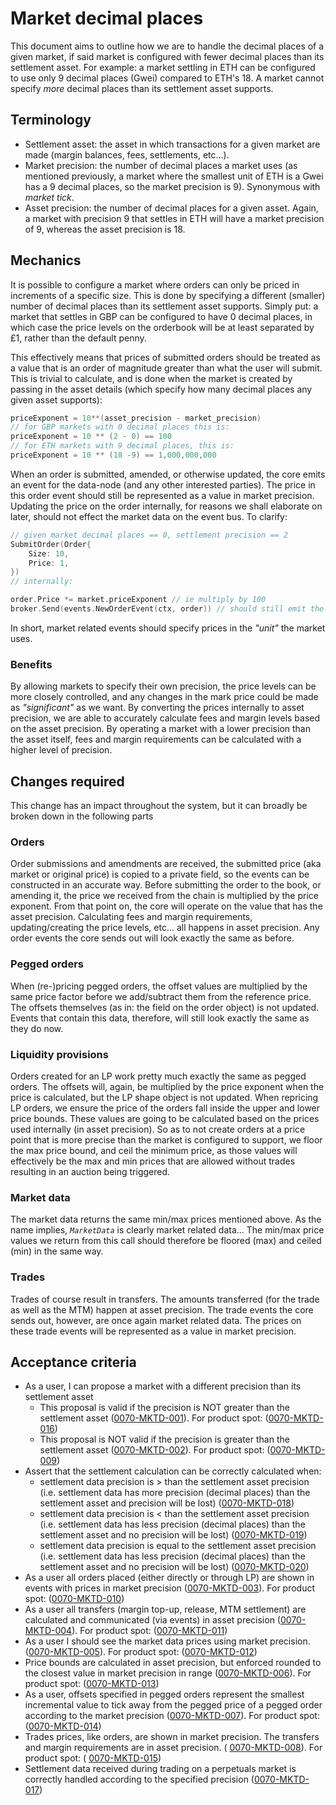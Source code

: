 # Market decimal places

This document aims to outline how we are to handle the decimal places of a given market, if said market is configured with fewer decimal places than its settlement asset. For example: a market settling in ETH can be configured to use only 9 decimal places (Gwei) compared to ETH's 18. A market cannot specify _more_ decimal places than its settlement asset supports.

## Terminology

- Settlement asset: the asset in which transactions for a given market are made (margin balances, fees, settlements, etc...).
- Market precision: the number of decimal places a market uses (as mentioned previously, a market where the smallest unit of ETH is a Gwei has a 9 decimal places, so the market precision is 9). Synonymous with _market tick_.
- Asset precision: the number of decimal places for a given asset. Again, a market with precision 9 that settles in ETH will have a market precision of 9, whereas the asset precision is 18.

## Mechanics

It is possible to configure a market where orders can only be priced in increments of a specific size. This is done by specifying a different (smaller) number of decimal places than its settlement asset supports. Simply put: a market that settles in GBP can be configured to have 0 decimal places, in which case the price levels on the orderbook will be at least separated by £1, rather than the default penny.

This effectively means that prices of submitted orders should be treated as a value that is an order of magnitude greater than what the user will submit. This is trivial to calculate, and is done when the market is created by passing in the asset details (which specify how many decimal places any given asset supports):

```go
priceExponent = 10**(asset_precision - market_precision)
// for GBP markets with 0 decimal places this is:
priceExponent = 10 ** (2 - 0) == 100
// for ETH markets with 9 decimal places, this is:
priceExponent = 10 ** (18 -9) == 1,000,000,000
```

When an order is submitted, amended, or otherwise updated, the core emits an event for the data-node (and any other interested parties). The price in this order event should still be represented as a value in market precision. Updating the price on the order internally, for reasons we shall elaborate on later, should not effect the market data on the event bus. To clarify:

```go
// given market decimal places == 0, settlement precision == 2
SubmitOrder(Order{
    Size: 10,
    Price: 1,
})
// internally:

order.Price *= market.priceExponent // ie multiply by 100
broker.Send(events.NewOrderEvent(ctx, order)) // should still emit the event where the order is priced at 1
```

In short, market related events should specify prices in the _"unit"_ the market uses.

### Benefits

By allowing markets to specify their own precision, the price levels can be more closely controlled, and any changes in the mark price could be made as _"significant"_ as we want. By converting the prices internally to asset precision, we are able to accurately calculate fees and margin levels based on the asset precision. By operating a market with a lower precision than the asset itself, fees and margin requirements can be calculated with a higher level of precision.

## Changes required

This change has an impact throughout the system, but it can broadly be broken down in the following parts

### Orders

Order submissions and amendments are received, the submitted price (aka market or original price) is copied to a private field, so the events can be constructed in an accurate way. Before submitting the order to the book, or amending it, the price we received from the chain is multiplied by the price exponent. From that point on, the core will operate on the value that has the asset precision. Calculating fees and margin requirements, updating/creating the price levels, etc... all happens in asset precision. Any order events the core sends out will look exactly the same as before.

### Pegged orders

When (re-)pricing pegged orders, the offset values are multiplied by the same price factor before we add/subtract them from the reference price. The offsets themselves (as in: the field on the order object) is not updated. Events that contain this data, therefore, will still look exactly the same as they do now.

### Liquidity provisions

Orders created for an LP work pretty much exactly the same as pegged orders. The offsets will, again, be multiplied by the price exponent when the price is calculated, but the LP shape object is not updated.
When repricing LP orders, we ensure the price of the orders fall inside the upper and lower price bounds. These values are going to be calculated based on the prices used internally (in asset precision). So as to not create orders at a price point that is more precise than the market is configured to support, we floor the max price bound, and ceil the minimum price, as those values will effectively be the max and min prices that are allowed without trades resulting in an auction being triggered.

### Market data

The market data returns the same min/max prices mentioned above. As the name implies, _`MarketData`_ is clearly market related data... The min/max price values we return from this call should therefore be floored (max) and ceiled (min) in the same way.

### Trades

Trades of course result in transfers. The amounts transferred (for the trade as well as the MTM) happen at asset precision. The trade events the core sends out, however, are once again market related data. The prices on these trade events will be represented as a value in market precision.

## Acceptance criteria

- As a user, I can propose a market with a different precision than its settlement asset
  - This proposal is valid if the precision is NOT greater than the settlement asset (<a name="0070-MKTD-001" href="#0070-MKTD-001">0070-MKTD-001</a>). For product spot: (<a name="0070-MKTD-016" href="#0070-MKTD-016">0070-MKTD-016</a>)
  - This proposal is NOT valid if the precision is greater than the settlement asset (<a name="0070-MKTD-002" href="#0070-MKTD-002">0070-MKTD-002</a>). For product spot: (<a name="0070-MKTD-009" href="#0070-MKTD-009">0070-MKTD-009</a>)
- Assert that the settlement calculation can be correctly calculated when:
  - settlement data precision is > than the settlement asset precision (i.e. settlement data has more precision (decimal places) than the settlement asset and precision will be lost) (<a name="0070-MKTD-018" href="#0070-MKTD-018">0070-MKTD-018</a>)
  - settlement data precision is < than the settlement asset precision (i.e. settlement data has less precision (decimal places) than the settlement asset and no precision will be lost) (<a name="0070-MKTD-019" href="#0070-MKTD-019">0070-MKTD-019</a>)
  - settlement data precision is equal to the settlement asset precision (i.e. settlement data has less precision (decimal places) than the settlement asset and no precision will be lost) (<a name="0070-MKTD-020" href="#0070-MKTD-020">0070-MKTD-020</a>)
- As a user all orders placed (either directly or through LP) are shown in events with prices in market precision (<a name="0070-MKTD-003" href="#0070-MKTD-003">0070-MKTD-003</a>). For product spot: (<a name="0070-MKTD-010" href="#0070-MKTD-010">0070-MKTD-010</a>)
- As a user all transfers (margin top-up, release, MTM settlement) are calculated and communicated (via events) in asset precision (<a name="0070-MKTD-004" href="#0070-MKTD-004">0070-MKTD-004</a>). For product spot: (<a name="0070-MKTD-011" href="#0070-MKTD-011">0070-MKTD-011</a>)
- As a user I should see the market data prices using market precision. (<a name="0070-MKTD-005" href="#0070-MKTD-005">0070-MKTD-005</a>). For product spot: (<a name="0070-MKTD-012" href="#0070-MKTD-012">0070-MKTD-012</a>)
- Price bounds are calculated in asset precision, but enforced rounded to the closest value in market precision in range (<a name="0070-MKTD-006" href="#0070-MKTD-006">0070-MKTD-006</a>). For product spot: (<a name="0070-MKTD-013" href="#0070-MKTD-013">0070-MKTD-013</a>)
- As a user, offsets specified in pegged orders represent the smallest incremental value to tick away from the pegged price of a pegged order according to the market precision (<a name="0070-MKTD-007" href="#0070-MKTD-007">0070-MKTD-007</a>). For product spot: (<a name="0070-MKTD-014" href="#0070-MKTD-014">0070-MKTD-014</a>)
- Trades prices, like orders, are shown in market precision. The transfers and margin requirements are in asset precision. ( <a name="0070-MKTD-008" href="#0070-MKTD-008">0070-MKTD-008</a>). For product spot: ( <a name="0070-MKTD-015" href="#0070-MKTD-015">0070-MKTD-015</a>)
- Settlement data received during trading on a perpetuals market is correctly handled according to the specified precision (<a name="0070-MKTD-017" href="#0070-MKTD-017">0070-MKTD-017</a>)
